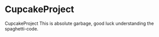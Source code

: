 # CupcakeProject
CupcakeProject
This is absolute garbage, good luck understanding the spaghetti-code.
